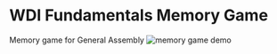 # WDI Fundamentals Memory Game
Memory game for General Assembly
<img src="https://thumbs.gfycat.com/AgileDistortedDodo-size_restricted.gif" alt="memory game demo">
